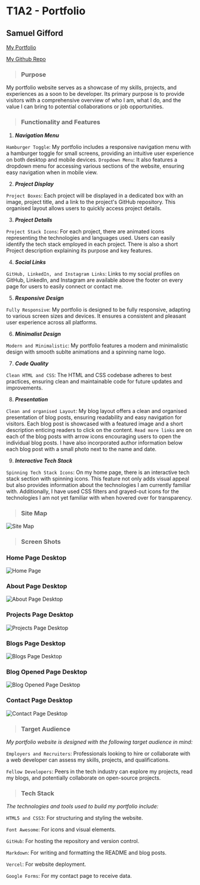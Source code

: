# T1A2 - Portfolio
## Samuel Gifford


[My Portfolio](https://samgdev.vercel.app/)

[My Github Repo](https://github.com/scg-code/Assignments)


>### Purpose

My portfolio website serves as a showcase of my skills, projects, and experiences as a soon to be developer. Its primary purpose is to provide visitors with a comprehensive overview of who I am, what I do, and the value I can bring to potential collaborations or job opportunities.

>### Functionality and Features

1. ***Navigation Menu***

```Hamburger Toggle```: My portfolio includes a responsive navigation menu with a hamburger toggle for small screens, providing an intuitive user experience on both desktop and mobile devices.
```Dropdown Menu```: It also features a dropdown menu for accessing various sections of the website, ensuring easy navigation when in mobile view.  

2. ***Project Display***

```Project Boxes```: Each project will be displayed in a dedicated box with an image, project title, and a link to the project's GitHub repository. This organised layout allows users to quickly access project details.

3. ***Project Details***

```Project Stack Icons```: For each project, there are animated icons representing the technologies and languages used. Users can easily identify the tech stack employed in each project. There is also a short Project description explaining its purpose and key features.

4. ***Social Links***

```GitHub, LinkedIn, and Instagram Links```: Links to my social profiles on GitHub, LinkedIn, and Instagram are available above the footer on every page for users to easily connect or contact me.

5. ***Responsive Design***

```Fully Responsive```: My portfolio is designed to be fully responsive, adapting to various screen sizes and devices. It ensures a consistent and pleasant user experience across all platforms.

6. ***Minimalist Design***

```Modern and Minimalistic```: My portfolio features a modern and minimalistic design with smooth sublte animations and a spinning name logo.

7. ***Code Quality***

```Clean HTML and CSS```: The HTML and CSS codebase adheres to best practices, ensuring clean and maintainable code for future updates and improvements.

8. ***Presentation***

```Clean and organised Layout```: My blog layout offers a clean and organised presentation of blog posts, ensuring readability and easy navigation for visitors. Each blog post is showcased with a featured image and a short description enticing readers to click on the content. ```Read more links``` are on each of the blog posts with arrow icons encouraging users to open the individual blog posts. I have also incorporated author information below each blog post with a small photo next to the name and date. 

9. ***Interactive Tech Stack***

```Spinning Tech Stack Icons```: On my home page, there is an interactive tech stack section with spinning icons. This feature not only adds visual appeal but also provides information about the technologies I am currently familiar with. Additionally, I have used CSS filters and grayed-out icons for the technologies I am not yet 
familiar with when hovered over for transparency.


>### Site Map
![Site Map](/docs/Site%20Map.png)


>### Screen Shots

### Home Page Desktop
![Home Page](/docs/home%20page.png)


### About Page Desktop 
![About Page Desktop](/docs/About.png)


### Projects Page Desktop
![Projects Page Desktop](/docs/Projects.png)


### Blogs Page Desktop 
![Blogs Page Desktop](/docs/Blogs.png)

### Blog Opened Page Desktop
![Blog Opened Page Desktop](/docs/Blog%20Opened.png)

### Contact Page Desktop
![Contact Page Desktop](/docs/Contact.png)


>### Target Audience


*My portfolio website is designed with the following target audience in mind:*

```Employers and Recruiters```: Professionals looking to hire or collaborate with a web developer can assess my skills, projects, and qualifications.

```Fellow Developers```: Peers in the tech industry can explore my projects, read my blogs, and potentially collaborate on open-source projects.


>### Tech Stack

*The technologies and tools used to build my portfolio include:*

```HTML5 and CSS3```: For structuring and styling the website.

```Font Awesome```: For icons and visual elements.

```GitHub```: For hosting the repository and version control.

```Markdown```: For writing and formatting the README and blog posts.

```Vercel```: For website deployment.

```Google Forms```:  For my contact page to receive data.